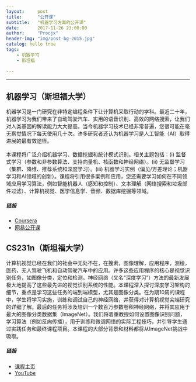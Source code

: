 ```yaml
---
layout:     post
title:      "公开课"
subtitle:   "机器学习方面的公开课"
date:       2017-11-26 23:00:00
author:     "Procjx"
header-img: "img/post-bg-2015.jpg"
catalog: hello true
tags:
    - 机器学习
    - 斯坦福
    
---
```


---

## 机器学习（斯坦福大学）
机器学习是一门研究在非特定编程条件下让计算机采取行动的学科。最近二十年，机器学习为我们带来了自动驾驶汽车、实用的语音识别、高效的网络搜索，让我们对人类基因的解读能力大大提高。当今机器学习技术已经非常普遍，您很可能在毫无察觉情况下每天使用几十次。许多研究者还认为机器学习是人工智能（AI）取得进展的最有效途径。<br/>
<br/>
本课程将广泛介绍机器学习、数据挖掘和统计模式识别。相关主题包括：(i) 监督式学习（参数和非参数算法、支持向量机、核函数和神经网络）。(ii) 无监督学习（集群、降维、推荐系统和深度学习）。(iii) 机器学习实例（偏见/方差理论；机器学习和AI领域的创新）。课程将引用很多案例和应用，您还需要学习如何在不同领域应用学习算法，例如智能机器人（感知和控制）、文本理解（网络搜索和垃圾邮件过滤）、计算机视觉、医学信息学、音频、数据库挖掘等领域。<br/>
##### 链接
- [Coursera](https://www.coursera.org/learn/machine-learning)
- [网易公开课](http://open.163.com/special/opencourse/machinelearning.html)

## CS231n（斯坦福大学）
计算机视觉已经在我们的社会中无处不在，在搜索，图像理解，应用程序，测绘，医药，无人驾驶飞机和自动驾驶汽车中的应用。许多这些应用程序的核心是视觉识别任务，如图像分类，定位和检测。神经网络（又名“深度学习”）方法的最新发展极大地提高了这些最先进的视觉识别系统的性能。本课程深入探讨深度学习架构的细节，重点是学习这些任务的端到端模型，尤其是图像分类。在为期10周的课程中，学生将学习实施，训练和调试自己的神经网络，并获得对计算机视觉尖端研究的详细了解。最后的任务将涉及培训一个数百万参数卷积神经网络，并将其应用于最大的图像分类数据集（ImageNet）。我们将着重教授如何设置图像识别问题，学习算法（例如反向传播），用于训练和微调网络的实际工程技巧，并引导学生通过实践任务和最终课程项目。本课程的大部分背景和材料都将从ImageNet挑战中吸取。<br/>
##### 链接
- [课程主页](http://cs231n.stanford.edu/)
- [YouTube](https://www.youtube.com/playlist?list=PL3FW7Lu3i5JvHM8ljYj-zLfQRF3EO8sYv)
